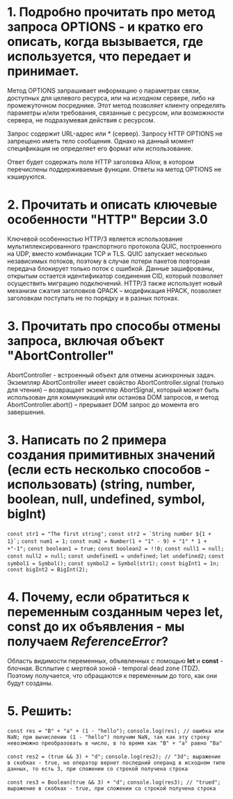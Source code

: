 # 1. Подробно прочитать про метод запроса OPTIONS - и кратко его описать, когда вызывается, где используется, что передает и принимает.

Метод OPTIONS запрашивает информацию о параметрах связи, доступных для целевого ресурса, или на исходном сервере, либо на промежуточном посреднике. Этот метод позволяет клиенту определять параметры и/или требования, связанные с ресурсом, или возможности сервера, не подразумевая действия с ресурсом.

Запрос содержит URL-адрес или * (сервер). Запросу HTTP OPTIONS не запрещено иметь тело сообщения. Однако на данный момент спецификация не определяет его формат или использование.

Ответ будет содержать поле HTTP заголовка Allow, в котором перечислены поддерживаемые функции. Ответы на метод OPTIONS не кэшируются.

# 2. Прочитать и описать ключевые особенности "HTTP" Версии 3.0

Ключевой особенностью HTTP/3 является использование мультиплексированного транспортного протокола QUIC, построенного на UDP, вместо комбинации TCP и TLS. QUIC запускает несколько независимых потоков, поэтому в случае потери пакетов повторная передача блокирует только поток с ошибкой. Данные зашифрованы, открытым остается идентификатор соединения CID, который позволяет осуществить миграцию подключений. HTTP/3 также использует новый механизм сжатия заголовков QPACK – модификация HPACK, позволяет заголовкам поступать не по порядку и в разных потоках.

# 3. Прочитать про способы отмены запроса, включая объект "AbortController"

AbortController - встроенный объект для отмены асинхронных задач. Экземпляр AbortController имеет свойство AbortController.signal (только для чтения) – возвращает экземпляр AbortSignal, который может быть использован для коммуникаций или останова DOM запросов, и метод AbortController.abort() – прерывает DOM запрос до момента его завершения.

# 3. Написать по 2 примера создания примитивных значений (если есть несколько способов - использовать) (string, number, boolean, null, undefined, symbol, bigInt)

`const str1 = "The first string";`
``const str2 = `String number ${1 + 1}`;``
`const num1 = 1;`
`const num2 = Number(1 + "1" - 9) + "1" * 1 + +"-1";`
`const boolean1 = true;`
`const boolean2 = !!0;`
`const null1 = null;`
`const null2 = null;`
`const undefined1 = undefined;`
`let undefined2;`
`const symbol1 = Symbol();`
`const symbol2 = Symbol(str1);`
`const bigInt1 = 1n;`
`const bigInt2 = BigInt(2);`

# 4. Почему, если обратиться к переменным созданным через let, const до их объявления - мы получаем *ReferenceError*?

Область видимости переменных, объявленных с помощью **let** и **const** - блочная. Всплытие с мертвой зоной - temporal dead zone (TDZ). Поэтому получается, что обращаются к переменным до того, как они будут созданы.

# 5. Решить: 

`const res = "B" + "a" + (1 - "hello");`
`console.log(res); // ошибка или NaN; при вычислении (1 - "hello") получим NaN, так как эту строку невозможно преобразовать в число, в то время как "B" + "a" равно "Ba"`

`const res2 = (true && 3) + "d";`
`console.log(res2); // "3d"; выражение в скобках - true, но оператор вернет последний операнд в исходном типе данных, то есть 3, при сложении со строкой получена строка`

`const res3 = Boolean(true && 3) + "d";`
`console.log(res3); // "trued"; выражение в скобках - true, при сложении со строкой получена строка`
